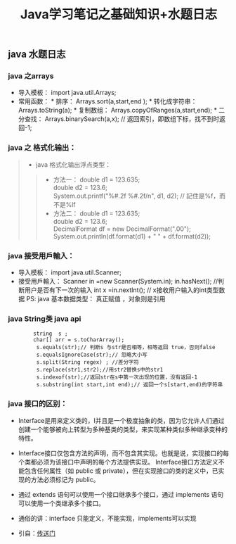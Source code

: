 ﻿---
layout: post
title: Java学习笔记之基础知识+水题日志
tags: Java Basic Knowledge
---
## java 水题日志

### java 之arrays
> 
  *  导入模板： import java.util.Arrays;
  *  常用函数：
    *   排序： 			Arrays.sort(a,start,end );
    *  转化成字符串： 	Arrays.toString(a);
    * 复制数组： 		Arrays.copyOfRanges(a,start,end);
    *  二分查找：   	Arrays.binarySearch(a,x);  // 返回索引，即数组下标，找不到时返回-1;
	  
### java 之 格式化输出： 
> * java 格式化输出浮点类型： 
>> *  方法一：
		double d1 = 123.635;  
		double d2 = 123.6;   
		System.out.printf("%#.2f %#.2f/n", d1, d2);  // 記住是%f，而不是%lf
>> * 方法二： 
		double d1 = 123.635;  
		double d2 = 123.6;  
		DecimalFormat df = new DecimalFormat(".00");  
		System.out.println(df.format(d1) + " " + df.format(d2)); 
	  
### java 接受用戶輸入： 

> 
* 导入模板： import java.util.Scanner;
* 接受用戶輸入：
		Scanner in =new Scanner(System.in);
		in.hasNext(); //判断用户是否有下一次的输入
		int x =in.nextInt(); // x接收用户输入的int类型数据
PS: java 基本数据类型： 真正赋值 ，对象则是引用

### java String类 java api 

```
        string  s ;
		char[] arr = s.toCharArray();
		 s.equals(str);// 判断s 与str是否相等，相等返回 true，否则false
		 s.equalsIgnoreCase(str);// 忽略大小写
		 s.split(String regex) ; //差分字符
		 s.replace(str1,str2);//用str2替换s中的str1
		 s.indexof(str);//返回str在s中第一次出现的位置，没有返回-1
		 s.substring(int start,int end);// 返回一个s[start,end)的字符串
```
### java 接口的区别：

* Interface是用来定义类的，I并且是一个极度抽象的类，因为它允许人们通过创建一个能够被向上转型为多种基类的类型，来实现某种类似多种继承变种的特性。

* Interface接口仅包含方法的声明，而不包含其实现。也就是说，实现接口的每个类都必须为该接口中声明的每个方法提供实现。 
Interface接口方法定义不能包含任何属性（如 public 或 private），但在实现接口的类的定义中，已实现的方法必须标记为 public。
* 通过 extends 语句可以使用一个接口继承多个接口，通过 implements 语句可以使用一个类继承多个接口。 
* 通俗的讲：interface 只能定义，不能实现，implements可以实现
* 引自：[传送门](https://www.cnblogs.com/hljarmy/archive/2013/10/30/3396606.html) 
